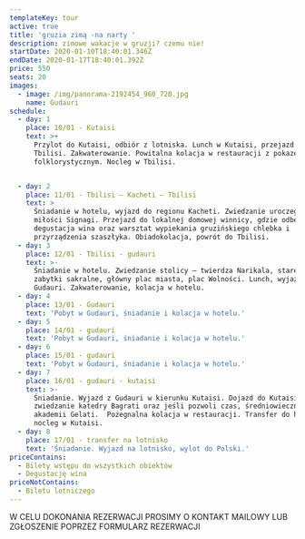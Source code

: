 ```yaml
---
templateKey: tour
active: true
title: 'gruzia zimą -na narty '
description: zimowe wakacje w gruzji? czemu nie!
startDate: 2020-01-10T18:40:01.346Z
endDate: 2020-01-17T18:40:01.392Z
price: 550
seats: 20
images:
  - image: /img/panorama-2192454_960_720.jpg
    name: Gudauri
schedule:
  - day: 1
    place: 10/01 - Kutaisi
    text: >+
      Przylot do Kutaisi, odbiór z lotniska. Lunch w Kutaisi, przejazd do
      Tbilisi. Zakwaterowanie. Powitalna kolacja w restauracji z pokazem
      folklorystycznym. Nocleg w Tbilisi.


  - day: 2
    place: 11/01 - Tbilisi – Kacheti – Tbilisi
    text: >
      Śniadanie w hotelu, wyjazd do regionu Kacheti. Zwiedzanie uroczego miasta
      miłości Signagi. Przejazd do lokalnej domowej winnicy, gdzie odbędzie się
      degustacja wina oraz warsztat wypiekania gruzińskiego chlebka i
      przyrządzenia szaszłyka. Obiadokolacja, powrót do Tbilisi.
  - day: 3
    place: 12/01 - Tbilisi - gudauri
    text: >-
      Śniadanie w hotelu. Zwiedzanie stolicy – twierdza Narikala, stare miasto,
      zabytki sakralne, główny plac miasta, plac Wolności. Lunch, wyjazd do
      Gudauri. Zakwaterowanie, kolacja w hotelu. 
  - day: 4
    place: 13/01 - Gudauri
    text: 'Pobyt w Gudauri, śniadanie i kolacja w hotelu.'
  - day: 5
    place: 14/01 - gudauri
    text: 'Pobyt w Gudauri, śniadanie i kolacja w hotelu.'
  - day: 6
    place: 15/01 - gudauri
    text: 'Pobyt w Gudauri, śniadanie i kolacja w hotelu.'
  - day: 7
    place: 16/01 - gudauri - kutaisi
    text: >-
      Śniadanie. Wyjazd z Gudauri w kierunku Kutaisi. Dojazd do Kutaisi,
      zwiedzanie katedry Bagrati oraz jeśli pozwoli czas, średniowiecznej
      akademii Gelati.  Pożegnalna kolacja w restauracji. Transfer do hotelu,
      nocleg w Kutaisi.
  - day: 8
    place: 17/01 - transfer na lotnisko
    text: 'Śniadanie. Wyjazd na lotnisko, wylot do Polski.'
priceContains:
  - Bilety wstępu do wszystkich obiektów
  - Degustację wina
priceNotContains:
  - Biletu lotniczego
---
```

W CELU DOKONANIA REZERWACJI PROSIMY O KONTAKT MAILOWY LUB ZGŁOSZENIE POPRZEZ FORMULARZ REZERWACJI
